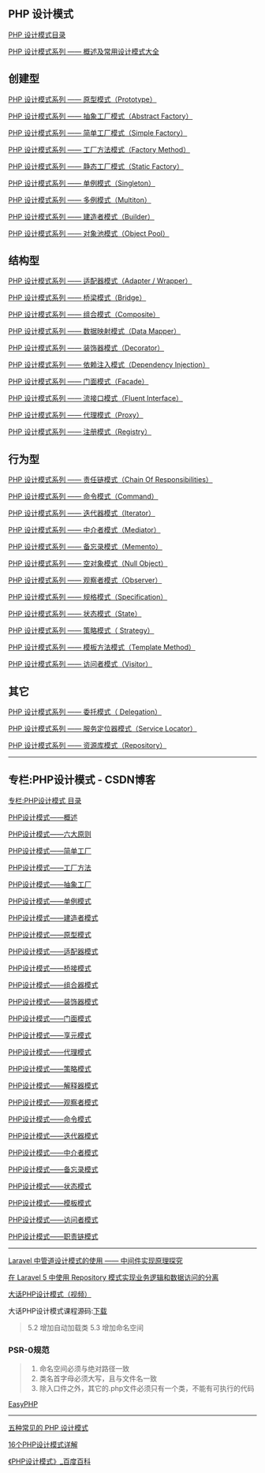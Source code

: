 
## PHP 设计模式

[PHP 设计模式目录](http://laravelacademy.org/resources/design-patterns)  

[PHP 设计模式系列 —— 概述及常用设计模式大全](http://laravelacademy.org/post/2465.html)  

创建型
---

[PHP 设计模式系列 —— 原型模式（Prototype）](http://laravelacademy.org/post/2546.html)  

[PHP 设计模式系列 —— 抽象工厂模式（Abstract Factory）](http://laravelacademy.org/post/2471.html)  

[PHP 设计模式系列 —— 简单工厂模式（Simple Factory）](http://laravelacademy.org/post/2643.html)  

[PHP 设计模式系列 —— 工厂方法模式（Factory Method）](http://laravelacademy.org/post/2506.html)  

[PHP 设计模式系列 —— 静态工厂模式（Static Factory）](http://laravelacademy.org/post/2647.html)  

[PHP 设计模式系列 —— 单例模式（Singleton）](http://laravelacademy.org/post/2599.html)  

[PHP 设计模式系列 —— 多例模式（Multiton）](http://laravelacademy.org/post/2519.html)  

[PHP 设计模式系列 —— 建造者模式（Builder）](http://laravelacademy.org/post/2489.html)  

[PHP 设计模式系列 —— 对象池模式（Object Pool）](http://laravelacademy.org/post/2532.html)  

结构型
---

[PHP 设计模式系列 —— 适配器模式（Adapter / Wrapper）](http://laravelacademy.org/post/2660.html)  

[PHP 设计模式系列 —— 桥梁模式（Bridge）](http://laravelacademy.org/post/2680.html)  

[PHP 设计模式系列 —— 组合模式（Composite）](http://laravelacademy.org/post/2699.html)  

[PHP 设计模式系列 —— 数据映射模式（Data Mapper）](http://laravelacademy.org/post/2739.html)  

[PHP 设计模式系列 —— 装饰器模式（Decorator）](http://laravelacademy.org/post/2760.html)  

[PHP 设计模式系列 —— 依赖注入模式（Dependency Injection）](http://laravelacademy.org/post/2792.html)  

[PHP 设计模式系列 —— 门面模式（Facade）](http://laravelacademy.org/post/2807.html)  

[PHP 设计模式系列 —— 流接口模式（Fluent Interface）](http://laravelacademy.org/post/2828.html)  

[PHP 设计模式系列 —— 代理模式（Proxy）](http://laravelacademy.org/post/2841.html)  

[PHP 设计模式系列 —— 注册模式（Registry）](http://laravelacademy.org/post/2850.html)  

行为型
---

[PHP 设计模式系列 —— 责任链模式（Chain Of Responsibilities）](http://laravelacademy.org/post/2858.html)  

[PHP 设计模式系列 —— 命令模式（Command）](http://laravelacademy.org/post/2871.html)  

[PHP 设计模式系列 —— 迭代器模式（Iterator）](http://laravelacademy.org/post/2882.html)  

[PHP 设计模式系列 —— 中介者模式（Mediator）](http://laravelacademy.org/post/2894.html)  

[PHP 设计模式系列 —— 备忘录模式（Memento）](http://laravelacademy.org/post/2903.html)  

[PHP 设计模式系列 —— 空对象模式（Null Object）](http://laravelacademy.org/post/2912.html)  

[PHP 设计模式系列 —— 观察者模式（Observer）](http://laravelacademy.org/post/2935.html)  

[PHP 设计模式系列 —— 规格模式（Specification）](http://laravelacademy.org/post/2960.html)  

[PHP 设计模式系列 —— 状态模式（State）](http://laravelacademy.org/post/2971.html)  

[PHP 设计模式系列 —— 策略模式（ Strategy）](http://laravelacademy.org/post/2990.html)  

[PHP 设计模式系列 —— 模板方法模式（Template Method）](http://laravelacademy.org/post/3006.html)  

[PHP 设计模式系列 —— 访问者模式（Visitor）](http://laravelacademy.org/post/3024.html)  

其它
---

[PHP 设计模式系列 —— 委托模式（ Delegation）](http://laravelacademy.org/post/3038.html)  

[PHP 设计模式系列 —— 服务定位器模式（Service Locator）](http://laravelacademy.org/post/2820.html)  

[PHP 设计模式系列 —— 资源库模式（Repository）](http://laravelacademy.org/post/3053.html)  

-----

## 专栏:PHP设计模式 - CSDN博客

[专栏:PHP设计模式 目录](https://blog.csdn.net/column/details/phpdesign.html)  

[PHP设计模式——概述](https://blog.csdn.net/jhq0113/article/details/44906491)  

[PHP设计模式——六大原则](https://blog.csdn.net/jhq0113/article/details/44907029)  

[PHP设计模式——简单工厂](https://blog.csdn.net/jhq0113/article/details/44966925)  

[PHP设计模式——工厂方法](https://blog.csdn.net/jhq0113/article/details/45082119)  

[PHP设计模式——抽象工厂](https://blog.csdn.net/jhq0113/article/details/45131443)  

[PHP设计模式——单例模式](http://blog.csdn.net/jhq0113/article/details/45177171)  

[PHP设计模式——建造者模式](http://blog.csdn.net/jhq0113/article/details/45268743)  

[PHP设计模式——原型模式](http://blog.csdn.net/jhq0113/article/details/45274071)  

[PHP设计模式——适配器模式](http://blog.csdn.net/jhq0113/article/details/45287683)  

[PHP设计模式——桥接模式](http://blog.csdn.net/jhq0113/article/details/45441793)  

[PHP设计模式——组合器模式](http://blog.csdn.net/jhq0113/article/details/45442747)  

[PHP设计模式——装饰器模式](http://blog.csdn.net/jhq0113/article/details/45458133)  

[PHP设计模式——门面模式](http://blog.csdn.net/jhq0113/article/details/45766991)  

[PHP设计模式——享元模式](http://blog.csdn.net/jhq0113/article/details/45767587)  

[PHP设计模式——代理模式](http://blog.csdn.net/jhq0113/article/details/45769989)  

[PHP设计模式——策略模式](http://blog.csdn.net/jhq0113/article/details/45771863)  

[PHP设计模式——解释器模式](http://blog.csdn.net/jhq0113/article/details/46291919)  

[PHP设计模式——观察者模式](http://blog.csdn.net/jhq0113/article/details/46352145)  

[PHP设计模式——命令模式](http://blog.csdn.net/jhq0113/article/details/46367069)  

[PHP设计模式——迭代器模式](http://blog.csdn.net/jhq0113/article/details/46418697)  

[PHP设计模式——中介者模式](http://blog.csdn.net/jhq0113/article/details/46432055)  

[PHP设计模式——备忘录模式](http://blog.csdn.net/jhq0113/article/details/46438735)  

[PHP设计模式——状态模式](http://blog.csdn.net/jhq0113/article/details/46439127)  

[PHP设计模式——模板模式](http://blog.csdn.net/jhq0113/article/details/46439683)  

[PHP设计模式——访问者模式](http://blog.csdn.net/jhq0113/article/details/46453949)  

[PHP设计模式——职责链模式](http://blog.csdn.net/jhq0113/article/details/46454419)  


-----

[Laravel 中管道设计模式的使用 —— 中间件实现原理探究](http://laravelacademy.org/post/3088.html)  

[在 Laravel 5 中使用 Repository 模式实现业务逻辑和数据访问的分离](http://laravelacademy.org/post/3063.html)  


[大话PHP设计模式（视频）](https://www.imooc.com/learn/236)  

大话PHP设计模式课程源码:[下载](https://img.mukewang.com/down/54f3d6f40001eb2800000000.zip)  

> 5.2 增加自动加载类
> 5.3 增加命名空间
### PSR-0规范  
> 1. 命名空间必须与绝对路径一致
> 2. 类名首字母必须大写，且与文件名一致
> 3. 除入口件之外，其它的.php文件必须只有一个类，不能有可执行的代码

[EasyPHP](http://www.easyphp.org) 

-----


[五种常见的 PHP 设计模式](https://www.ibm.com/developerworks/cn/opensource/os-php-designptrns/)  

[16个PHP设计模式详解](https://www.jianshu.com/p/5a2822e73aae)  

[《PHP设计模式》_百度百科](https://baike.baidu.com/item/PHP%E8%AE%BE%E8%AE%A1%E6%A8%A1%E5%BC%8F/6982283?fr=aladdin)  
